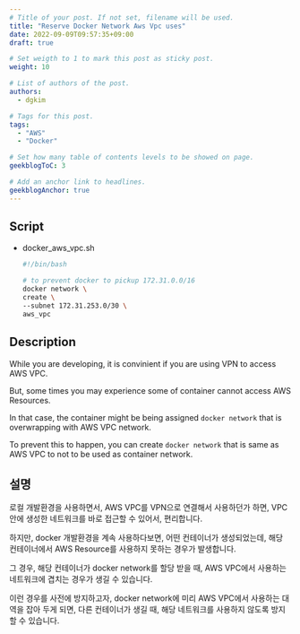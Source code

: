 ```yaml
---
# Title of your post. If not set, filename will be used.
title: "Reserve Docker Network Aws Vpc uses"
date: 2022-09-09T09:57:35+09:00
draft: true

# Set weigth to 1 to mark this post as sticky post.
weight: 10

# List of authors of the post.
authors:
  - dgkim

# Tags for this post.
tags:
  - "AWS"
  - "Docker"

# Set how many table of contents levels to be showed on page.
geekblogToC: 3

# Add an anchor link to headlines.
geekblogAnchor: true
---
```


## Script

- docker_aws_vpc.sh
  ```bash
  #!/bin/bash

  # to prevent docker to pickup 172.31.0.0/16
  docker network \
  create \
  --subnet 172.31.253.0/30 \
  aws_vpc
  ```

## Description

While you are developing, it is convinient if you are using VPN to access AWS VPC.

But, some times you may experience some of container cannot access AWS Resources.

In that case, the container might be being assigned `docker network` that is overwrapping with AWS VPC network.

To prevent this to happen, you can create `docker network` that is same as AWS VPC to not to be used as container network.

## 설명

로컬 개발환경을 사용하면서, AWS VPC를 VPN으로 연결해서 사용하던가 하면, VPC안에 생성한 네트워크를 바로 접근할 수 있어서, 편리합니다.

하지만, docker 개발환경을 계속 사용하다보면, 어떤 컨테이너가 생성되었는데, 해당 컨테이너에서 AWS Resource를 사용하지 못하는 경우가 발생합니다.

그 경우, 해당 컨테이너가 docker network를 할당 받을 때, AWS VPC에서 사용하는 네트워크에 겹치는 경우가 생길 수 있습니다.

이런 경우를 사전에 방지하고자, docker network에 미리 AWS VPC에서 사용하는 대역을 잡아 두게 되면, 다른 컨테이너가 생길 때, 해당 네트워크를 사용하지 않도록 방지할 수 있습니다.
